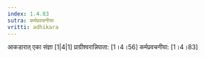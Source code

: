 ```yaml
---
index: 1.4.83
sutra: कर्मप्रवचनीयाः
vritti: adhikara
---
```


 आकडारात् एका संज्ञा [1|4|1]  प्राग्रीश्वरान्निपाता: [1।4।56]  कर्मप्रवचनीया: [1।4।83] 